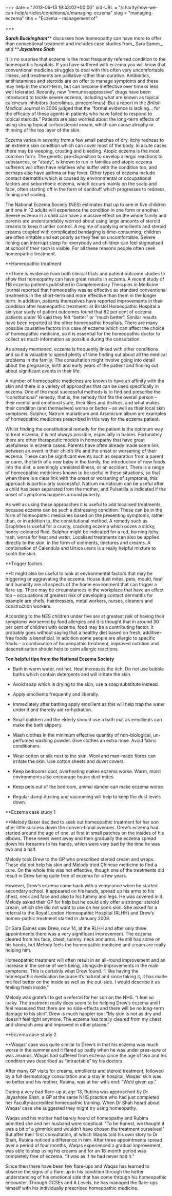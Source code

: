 +++
date = "2013-06-13 19:43:02+00:00"
old-URL = "/charity/how-we-can-help/articles/conditions/e/managing-eczema"
slug = "managing-eczema"
title = "Eczema – management of"

+++

_**Sarah Buckingham**_** discusses how homeopathy can have more to offer than conventional treatment and includes case studies from_ Sara Eames_ and **_**Jayashree Shah**_

It is no surprise that eczema is the most frequently referred condition to the homeo­pathic hospitals. If you have suffered with eczema you will know that conventional medicine struggles to deal with this often very uncomfortable illness, and treatments are palliative rather than curative. Anti­biotics, antihistamines and steroids are on offer to manage symptoms and these may help in the short-term, but can become in­effective over time or less well tolerated. Recently, new “immunosuppressive” drugs have been introduced to tackle severe eczema, including what are known as topical calcineum inhibitors (tacrolimus, pimecrolimus). But a report in the _British Medical Journal_ in 2006 judged that the “formal evidence is lacking… for the efficacy of these agents in patients who have failed to respond to topical steroids.” Patients are also worried about the long-term effects of using strong topical corticosteroid cream, which can cause atrophy or thinning of the top layer of the skin.

Eczema varies in severity from a few small patches of dry, itchy redness to an extreme skin condition which can cover most of the body. In acute cases there may be weeping, crusting and bleeding. Atopic eczema is the most com­mon form. The genetic pre-disposition to develop allergic reactions to substances, or “atopy”, is known to run in families and atopic eczema sufferers will often have rel­atives who suffer with the condition too, and perhaps also have asthma or hay fever. Other types of eczema include contact dermatitis which is caused by environmental or occupa­tional factors and seborrhoeic eczema, which occurs mainly on the scalp and face, often starting off in the form of dandruff which progresses to redness, itching and scaling.

The National Eczema Society (NES) esti­mates that up to one in five children and one in 12 adults will experience the condition in one form or another. Severe eczema in a child can have a massive effect on the whole fam­ily and parents are understandably worried about using large amounts of steroid creams to keep it under control. A regime of apply­ing emollients and steroid creams coupled with complicated bandaging is time-con­suming; children are often irritable and eat poorly as they feel so uncomfortable. Severe itching can interrupt sleep for everybody and children can feel stig­matised at school if their rash is visible. For all these reasons people often seek homeopathic treatment.

**Homeopathic treatment

**There is evidence from both clinical trials and patient outcome studies to show that homeopathy can have great results in eczema. A recent study of 118 eczema patients published in Complementary Therapies in Medicine journal reported that homeopathy was as effective as standard conventional treatments in the short-term and more effective than them in the longer term. In addition, patients themselves have reported improvements in their condition after homeopathic treatment: at Bristol Homeopathic Hos­pital a six-year study of patient outcomes found that 82 per cent of eczema patients under 16 said they felt “better” or “much better”. Similar results have been reported at the other homeopathic hos­pitals. There are many possible causative factors in a case of eczema which can affect the choice of homeopathic medi­cine, so it is essential for the homeopathic doctor to collect as much information as possible during the consultation.

As already mentioned, eczema is fre­quently linked with other conditions and so it is valuable to spend plenty of time finding out about all the medical prob­lems in the family. The consultation might involve going into detail about the pregnancy, birth and early years of the patient and finding out about sig­nificant events in their life.

A number of homeopathic medicines are known to have an affinity with the skin and there is a variety of approaches that can be used specifically in eczema. One of the most successful methods is to find and prescribe the “constitu­tional” remedy, that is, the remedy that fits the overall person – their mental and emotional state, their likes and dislikes, and what makes their condition (and themselves) worse or better – as well as their local skin symptoms. Sulphur, Natrum muriaticum and Arsenicum album are examples of homeopathic medicines prescribed in this way for the eczema patient.

Whilst finding the constitutional remedy for the patient is the optimum way to treat eczema, it is not always pos­sible, especially in babies. Fortunately there are other therapeutic models in homeopathy that have great usefulness in eczema cases. Parents have often already made some link between an event in their child’s life and the onset or worsen­ing of their eczema. These can be sig­nificant events such as separation from a parent or carer, the birth of a new baby in the family, the introduction of new foods into the diet, a seemingly unre­lated illness, or an accident. There is a range of homeopathic medicines known to be useful in these situations, so that when there is a clear link with the onset or worsening of symptoms, this approach is particularly successful. Natrum muri­aticum can be useful after a child has been separated from the mother, and Pulsatilla is indicated if the onset of symptoms happens around puberty.

As well as using these approaches it is useful to add localised treatments, because eczema can be such a distress­ing condition. These can be in the form of homeopathic medicines based on the presenting symptoms, rather than, or in addition to, the constitutional method. A remedy such as Graphites is useful for a crusty, cracking eczema which oozes a sticky, honey-coloured fluid. Sulphur might be indicated for a red, burning itchy rash, worse for heat and water. Localised treatments can also be applied directly to the skin, in the form of ointments, tinc­tures and creams. A combination of Calendula and Urtica urens is a really helpful mixture to sooth the skin.

**Trigger factors

**It might also be useful to look at envir­onmental factors that may be triggering or aggravating the eczema. House dust mites, pets, mould, heat and humidity are all aspects of the home environment that can trigger a flare-up. There may be circum­stances in the workplace that have an effect too – occupations at greatest risk of developing contact dermatitis for exam­ple are chefs, hairdressers, metal workers, nurses, cleaners and construction workers.

According to the NES children under five are at greatest risk of having their symptoms worsened by food allergies and it is thought that in around 30 per cent of children with eczema, food may be a contributing factor. It probably goes without saying that a healthy diet based on fresh, additive-free foods is beneficial. In addition some people are allergic to specific foods – a combination of homeo­pathic treatment, improved nutrition and desensitisation should help to calm aller­gic reactions.

**Ten helpful tips from the National Eczema Society**

  * Bath in warm water, not hot. Heat increases the itch. Do not use bubble baths which contain detergents and will irritate the skin.

  * Avoid soap which is drying to the skin, use a soap substitute instead.

  * Apply emollients frequently and liberally.

  * Immediately after bathing apply emollient as this will help trap the water under it and thereby aid re-hydration.

  * Small children and the elderly should use a bath mat as emollients can make the bath slippery.

  * Wash clothes in the minimum effective quantity of non-biological, un-perfumed washing powder. Give clothes an extra rinse. Avoid fabric conditioners.

  * Wear cotton or silk next to the skin. Wool and man-made fibres can irritate the skin. Use cotton sheets and duvet covers.

  * Keep bedrooms cool, overheating makes eczema worse. Warm, moist environments also encourage house dust mites.

  * Keep pets out of the bedroom, animal dander can make eczema worse.

  * Regular damp dusting and vacuuming will help to keep the dust levels down.

**Eczema case study 1

**Melody Baker decided to seek out homeopathic treatment for her son after little success down the conven-tional avenues. Drew’s eczema had started around the age of one, at first in small patches on the insides of his elbows. These never went away and then gradually the eczema spread down his forearms to his hands, which were very bad by the time he was two and a half.

Melody took Drew to the GP who prescribed steroid cream and wraps. These did not help his skin and Melody tried Chinese medicine to find a cure. On the whole this was not effective, though one of the treatments did result in Drew being quite free of eczema for a few years.

However, Drew’s eczema came back with a vengeance when he started secondary school. It appeared on his hands, spread up his arms to his chest, neck and face and also to his tummy and legs. He was covered in it. Melody asked their GP for help but he could only offer a stronger steroid cream, which she did not want to use on her son’s skin. She asked for a referral to the Royal London Homeopathic Hospital (RLHH) and Drew’s homeo-pathic treatment started in January 2008.

Dr Sara Eames saw Drew, now 14, at the RLHH and after only three appointments there was a very significant improvement. The eczema cleared from his face, chest, tummy, neck and arms. He still has some on his hands, but Melody feels the homeopathic medicine and cream are really helping him.

Homeopathic treatment will often result in an all-round improvement and an increase in the sense of well-being, alongside improvements in the main symptoms. This is certainly what Drew found. “I like having the homeopathic medication because it’s natural and since taking it, it has made me feel better on the inside as well as the out-side. I would describe it as feeling fresh inside.”

Melody was grateful to get a referral for her son on the NHS. “I feel so lucky. The treatment really does seem to be helping Drew’s eczema and I feel reassured that there are no side-effects and there will be no long-term damage to his skin”. Drew is much happier too: “My skin is not as dry and doesn’t feel tight anymore. The eczema has totally cleared from my chest and stomach area and improved in other places.”

**Eczema case study 2

**Waqas’ case was quite similar to Drew’s in that his eczema was much worse in the summer and it flared up badly when he was under pres-sure or was anxious. Waqas had suffered from eczema since the age of two and his condition was described as “intractable” by his doctors.

After many GP visits for creams, emollients and steroid treatment, followed by a full dermatology consultation and a stay in hospital, Waqas’ skin was no better and his mother, Rubina, was at her wit’s end: “We’d given up.”

During a very bad flare-up at age 13, Rubina was approached by Dr Jayashree Shah, a GP at the same NHS practice who had just completed her Faculty-accredited homeopathic training. When Dr Shah heard about Waqas’ case she suggested they might try using homeopathy.

Waqas and his mother had barely heard of homeopathy and Rubina admitted she and her husband were sceptical. “To be honest, we thought it was a bit of a gimmick and wouldn’t have chosen the treatment ourselves!” But after their first consultation, at which Waqas told his own story to Dr Shah, Rubina noticed a difference in him. After three appointments spread over a period of four months, Waqas experienced a gradual improvement, was able to stop using his creams and for an 18-month period was completely free of eczema. “It was as if he had never had it.”

Since then there have been few flare-ups and Waqas has learned to observe the signs of a flare-up in his condition through the better understanding of his emotional side that has come through his homeopathic encounter. Through GCSEs and A Levels, he has managed the flare-ups himself with his individually prescribed homeopathic medicine.

